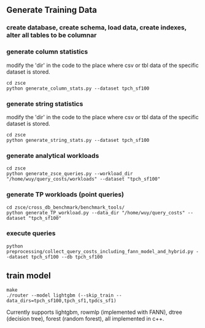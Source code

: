 ## Generate Training Data

### create database, create schema, load data, create indexes, alter all tables to be columnar

### generate column statistics
modify the 'dir' in the code to the place where csv or tbl data of the specific dataset is stored.
```
cd zsce
python generate_column_stats.py --dataset tpch_sf100
```

### generate string statistics
modify the 'dir' in the code to the place where csv or tbl data of the specific dataset is stored.

```
cd zsce
python generate_string_stats.py --dataset tpch_sf100
```

### generate analytical workloads
```
cd zsce
python generate_zsce_queries.py --workload_dir "/home/wuy/query_costs/workloads" --dataset "tpch_sf100"
```

### generate TP workloads (point queries)
```
cd zsce/cross_db_benchmark/benchmark_tools/
python generate_TP_workload.py --data_dir "/home/wuy/query_costs" --dataset "tpch_sf100"
```

### execute queries
```
python preprocessing/collect_query_costs_including_fann_model_and_hybrid.py --dataset tpch_sf100 --db tpch_sf100
```

## train model
```
make
./router --model lightgbm (--skip_train --data_dirs=tpch_sf100,tpch_sf1,tpdcs_sf1)
```
Currently supports lightgbm, rowmlp (implemented with FANN), dtree (decision tree), forest (random forest), all implemented in c++.